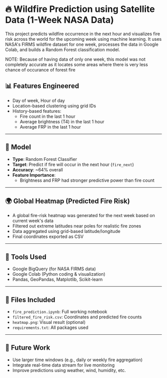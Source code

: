 # 🔥 Wildfire Prediction using Satellite Data (1-Week NASA Data)

This project predicts wildfire occurrence in the next hour and visualizes fire risk across the world for the upcoming week using machine learning. It uses NASA's FIRMS wildfire dataset for one week, processes the data in Google Colab, and builds a Random Forest classification model. 

NOTE: Because of having data of only one week, this model was not completely accurate as it locates some areas where there is very less chance of occurance of forest fire 



## 📊 Features Engineered
- Day of week, Hour of day
- Location-based clustering using grid IDs
- History-based features:
  - Fire count in the last 1 hour
  - Average brightness (T4) in the last 1 hour
  - Average FRP in the last 1 hour

---

## 🤖 Model
- **Type**: Random Forest Classifier
- **Target**: Predict if fire will occur in the next hour (`fire_next`)
- **Accuracy**: ~64% overall
- **Feature Importance**:
  - Brightness and FRP had stronger predictive power than fire count

---

## 🌍 Global Heatmap (Predicted Fire Risk)
- A global fire-risk heatmap was generated for the next week based on current week's data
- Filtered out extreme latitudes near poles for realistic fire zones
- Data aggregated using grid-based latitude/longitude
- Final coordinates exported as CSV

---

## 🧰 Tools Used
- Google BigQuery (for NASA FIRMS data)
- Google Colab (Python coding & visualization)
- Pandas, GeoPandas, Matplotlib, Scikit-learn

---

## 📁 Files Included
- `fire_prediction.ipynb`: Full working notebook
- `filtered_fire_risk.csv`: Coordinates and predicted fire counts
- `heatmap.png`: Visual result (optional)
- `requirements.txt`: All packages used

---

## 📌 Future Work
- Use larger time windows (e.g., daily or weekly fire aggregation)
- Integrate real-time data stream for live monitoring
- Improve predictions using weather, wind, humidity, etc.
